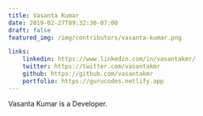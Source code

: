 ```yaml
---
title: Vasanta Kumar
date: 2019-02-27T09:32:30-07:00
draft: false
featured_img: /img/contributors/vasanta-kumar.png

links: 
    linkedin: https://www.linkedin.com/in/vasantakmr/
    twitter: https://twitter.com/vasantakmr
    github: https://github.com/vasantakmr
    portfolio: https://gurucodes.netlify.app
---
```


Vasanta Kumar is a Developer.
